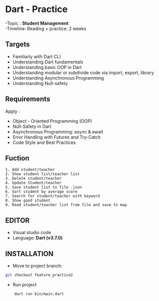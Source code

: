 # Dart - Practice

-Topic : **Student Management**\
-Timeline: Reading + practice:  2 weeks

## Targets
- Familiarly with Dart CLI
- Understanding Dart fundamentals 
- Understanding basic OOP in Dart
- Understanding modular or subdivide code via import, export, library
- Understanding Asynchronous Programming
- Understanding Null-safety

## Requirements
 Apply :
- Object - Oriented Programming (OOP)
- Null-Safety in Dart
- Asynchronous Programming: async & await
- Error Handling with Futures and Try-Catch
- Code Style and Best Practices


## Fuction

    1. Add student/teacher
    2. Show student list/teacher list
    3. Delete student/teacher
    4. Update Student/teacher
    5. Save student list to file .json
    6. Sort student by average score
    7. Search for student/teacher with keyword
    8. Show good student
    9. Read student/teacher list from file and save to map

## EDITOR
- Visual studio code
- Language: **Dart (v3.7.0)** 

## INSTALLATION

- Move to project branch: 

```bash 
git checkout feature_practice2
 ```

- Run project
```bash 
    dart run bin/main.dart
```




